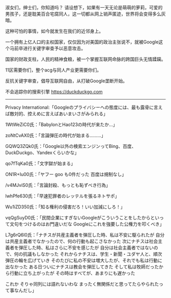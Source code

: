 淑女们，绅士们，你知道吗？
请设想下，如果有一天无论是萌萌的萝莉，可爱的男孩子，还是耽美百合宅腐同人，这一切都从网上销声匿迹，世界将会变得多么灰暗。

这种可怕的事情，如今就发生在我们的近邻身上。

一个拥有上亿人口的主权国家，仅仅因为对美国的政治主张说不，就被Google这个马前卒进行关键字审查予以恶意攻击。

国家的财政支柱，人民的精神食粮，被一个掌握互联网命脉的跨国巨头无情蹂躏。

11区需要你们，整个acg与同人产业更需要你们。

反抗关键字审查，倡导互联网自由，从打破Google垄断开始。

不会追踪你的搜索引擎
https://duckduckgo.com



-------------------------------------------------------------------------------------------------------------------------

Privacy International:「Googleのプライバシーへの態度には、最も露骨に言えば敵対的、控えめに言えばあいまいさがみられる」

1WtWeZiC0氏：「BabylonとHao123の時代が来たか…」

zoNtCvAX0氏：「言論弾圧の時代が始まる………」

GQWQ3ZQk0氏：「Google以外の検索エンジンってBing、百度、DuckDuckgo、Yandexくらいかな」

qo7fTqKa0氏：「文字獄が始まる」

ON1R+Iu00氏：「ヤフー goo も0件だった 百度は規制なし」

/v4MJviS0氏：「言論封殺、もっとも恥ずべき行為」

lwhPfe630氏：「早速犯罪者のレッテルを張るネトサポ」

Wu1iZD350氏：「知る権利の侵害だろ！いい加減にしろ！」

vqQgSuyD0氏：「民間企業にすぎないGoogleがこういうことをしたからといって文句をつけるのはお門違いだな  Googleにこれを強要した公権力を叩くべき」

L7g6rQ6l0氏：「ナチスが共産主義者を弾圧した時、私は不安に駆られたが 
自分は共産主義者でなかったので、何の行動も起こさなかった 
次にナチスは社会主義者を弾圧した時、私はさらに不安を感じたが 
自分は社会主義者ではないので、何の抗議もしなかった 
それからナチスは、学生・新聞・ユダヤ人と、順次弾圧の輪を広げていき 
そのたびに私の不安は増大したが、それでも私は行動に出なかった 
ある日ついにナチスは教会を弾圧してきた 
そして私は牧師だったから行動に立ち上がったが 
その時はすべてが、あまりにも遅かった 

これか 
そりゃ同列には語れないわな 
まったく無関係だと思ってたらやられたって事なんだし」
